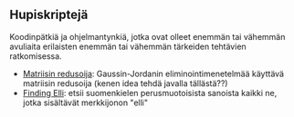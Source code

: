 ## Hupiskriptejä

Koodinpätkiä ja ohjelmantynkiä, jotka ovat olleet enemmän tai vähemmän avuliaita erilaisten enemmän tai vähemmän tärkeiden tehtävien ratkomisessa.

- [Matriisin redusoija](https://github.com/ellikiiski/Hupiohjelmia/tree/main/MatrixReducer): Gaussin-Jordanin eliminointimenetelmää käyttävä matriisin redusoija (kenen idea tehdä javalla tällästä??)
- [Finding Elli](https://github.com/ellikiiski/Hupiohjelmia/tree/main/FindingElli): etsii suomenkielen perusmuotoisista sanoista kaikki ne, jotka sisältävät merkkijonon "elli"
